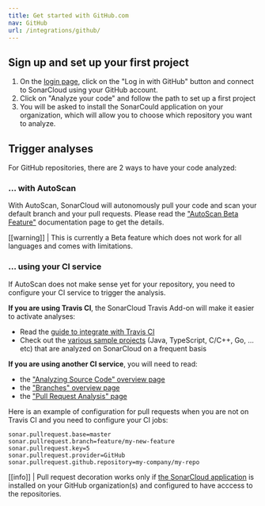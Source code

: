 ```yaml
---
title: Get started with GitHub.com
nav: GitHub
url: /integrations/github/
---
```


## Sign up and set up your first project

1. On the [login page](/#sonarcloud#/sessions/new), click on the "Log in with GitHub" button and connect to SonarCloud using your GitHub account.
2. Click on "Analyze your code" and follow the path to set up a first project
3. You will be asked to install the SonarCould application on your organization, which will allow you to choose which
   repository you want to analyze.

## Trigger analyses

For GitHub repositories, there are 2 ways to have your code analyzed:

### ... with AutoScan

With AutoScan, SonarCloud will autonomously pull your code and scan your default branch and your pull requests.
Please read the ["AutoScan Beta Feature"](/autoscan/) documentation page to get the details.

[[warning]]
| This is currently a Beta feature which does not work for all languages and comes with limitations. 

### ... using your CI service

If AutoScan does not make sense yet for your repository, you need to configure your CI service to trigger the analysis.

**If you are using Travis CI**, the SonarCloud Travis Add-on will make it easier to activate analyses:

* Read the [guide to integrate with Travis CI](https://docs.travis-ci.com/user/sonarcloud/)
* Check out the [various sample projects](https://github.com/SonarSource/sonarcloud_examples) (Java, TypeScript, C/C++, Go, ... etc) that are analyzed on SonarCloud on a frequent basis

**If you are using another CI service**, you will need to read:

* the ["Analyzing Source Code" overview page](/analysis/overview/)
* the ["Branches" overview page](/branches/overview/)
* the ["Pull Request Analysis" page](/analysis/pull-request/)

Here is an example of configuration for pull requests when you are not on Travis CI and you need to configure your CI jobs:
```
sonar.pullrequest.base=master
sonar.pullrequest.branch=feature/my-new-feature
sonar.pullrequest.key=5
sonar.pullrequest.provider=GitHub
sonar.pullrequest.github.repository=my-company/my-repo
```

[[info]]
| Pull request decoration works only if [the SonarCloud application](https://github.com/apps/sonarcloud) is installed on your GitHub organization(s) and configured to have acccess to the repositories.
